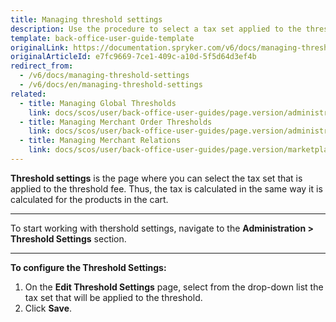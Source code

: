 ```yaml
---
title: Managing threshold settings
description: Use the procedure to select a tax set applied to the threshold fee in the Back Office.
template: back-office-user-guide-template
originalLink: https://documentation.spryker.com/v6/docs/managing-threshold-settings
originalArticleId: e7fc9669-7ce1-409c-a10d-5f5d64d3ef4b
redirect_from:
  - /v6/docs/managing-threshold-settings
  - /v6/docs/en/managing-threshold-settings
related:
  - title: Managing Global Thresholds
    link: docs/scos/user/back-office-user-guides/page.version/administration/thresholds/managing-global-thresholds.html
  - title: Managing Merchant Order Thresholds
    link: docs/scos/user/back-office-user-guides/page.version/administration/thresholds/managing-merchant-order-thresholds.html
  - title: Managing Merchant Relations
    link: docs/scos/user/back-office-user-guides/page.version/marketplace/merchants-and-merchant-relations/managing-merchant-relations.html
---
```


**Threshold settings** is the page where you can select the tax set that is applied to the threshold fee. Thus, the tax is calculated in the same way it is calculated for the products in the cart.
***
To start working with thershold settings, navigate to the **Administration > Threshold Settings** section.
***
**To configure the Threshold Settings:**
1. On the **Edit Threshold Settings** page, select from the drop-down list the tax set that will be applied to the threshold.
2. Click **Save**.

